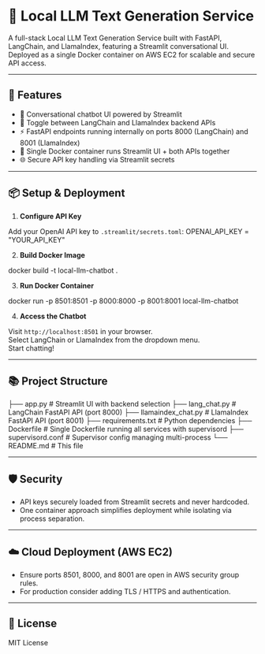 # 🤖 Local LLM Text Generation Service

A full-stack Local LLM Text Generation Service built with FastAPI, LangChain, and LlamaIndex, featuring a Streamlit conversational UI. Deployed as a single Docker container on AWS EC2 for scalable and secure API access.

---

## 🚀 Features

- 💬 Conversational chatbot UI powered by Streamlit  
- 🧠 Toggle between LangChain and LlamaIndex backend APIs  
- ⚡️ FastAPI endpoints running internally on ports 8000 (LangChain) and 8001 (LlamaIndex)  
- 🐳 Single Docker container runs Streamlit UI + both APIs together  
- 🌐 Secure API key handling via Streamlit secrets  

---

## 📦 Setup & Deployment

1. **Configure API Key**  

  Add your OpenAI API key to `.streamlit/secrets.toml`:
  OPENAI_API_KEY = "YOUR_API_KEY"
   
2. **Build Docker Image**  
 
 docker build -t local-llm-chatbot .

3. **Run Docker Container**  

 docker run -p 8501:8501 -p 8000:8000 -p 8001:8001 local-llm-chatbot

4. **Access the Chatbot**  

 Visit `http://localhost:8501` in your browser.  
 Select LangChain or LlamaIndex from the dropdown menu.  
 Start chatting!

---

## 📚 Project Structure

├── app.py # Streamlit UI with backend selection
├── lang_chat.py # LangChain FastAPI API (port 8000)
├── llamaindex_chat.py # LlamaIndex FastAPI API (port 8001)
├── requirements.txt # Python dependencies
├── Dockerfile # Single Dockerfile running all services with supervisord
├── supervisord.conf # Supervisor config managing multi-process
└── README.md # This file


---

## 🛡️ Security

- API keys securely loaded from Streamlit secrets and never hardcoded.
- One container approach simplifies deployment while isolating via process separation.

---

## ☁️ Cloud Deployment (AWS EC2)

- Ensure ports 8501, 8000, and 8001 are open in AWS security group rules.
- For production consider adding TLS / HTTPS and authentication.

---

## 🏁 License

MIT License  
